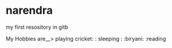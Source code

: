 # narendra
my first resository in gitb


My Hobbies are__> playing cricket: : sleeping : :biryani: :reading
